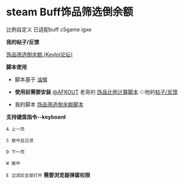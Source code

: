 # steam Buff饰品筛选倒余额
比例自定义 已适配buff c5game igxe

**我的帖子/反馈**

[饰品筛选倒余额 (Keylol论坛)](https://keylol.com/t577669-1-1)

**脚本使用**
 * 脚本基于 [油猴](http://www.tampermonkey.net/)

 * __使用前需要安装__ [@AFKOUT](https://keylol.com/suid-451341) 老哥的 [饰品比例计算脚本](https://greasyfork.org/zh-CN/scripts/35597-%E9%A5%B0%E5%93%81%E6%AF%94%E4%BE%8B%E8%AE%A1%E7%AE%97%E8%84%9A%E6%9C%AC)
⇦他的[帖子/反馈](https://keylol.com/t331397-1-1)

 * 我的脚本 [饰品筛选倒余额脚本](https://greasyfork.org/zh-CN/scripts/399176-%E9%A5%B0%E5%93%81%E7%AD%9B%E9%80%89%E5%80%92%E4%BD%99%E9%A2%9D-%E6%AF%94%E4%BE%8B%E8%87%AA%E5%AE%9A%E4%B9%89-%E6%94%AF%E6%8C%81buff-c5game-igxe)

**支持键盘指令--keyboard**

`A 上一页`

`S 居中且过滤`

`D 下一页`

`W 居中`

`E 过滤后全部打开`  __需要浏览器弹窗权限__
